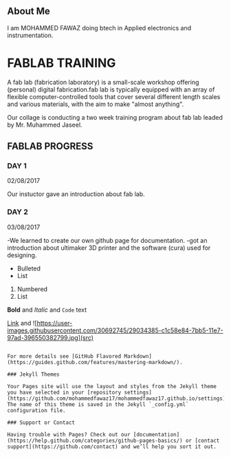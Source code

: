 ## About Me

I am MOHAMMED FAWAZ doing btech in Applied electronics and instrumentation.

# FABLAB TRAINING 
 A fab lab (fabrication laboratory) is a small-scale workshop offering (personal) digital fabrication.fab lab is typically equipped with an array of flexible computer-controlled tools that cover several different length scales and various materials, with the aim to make "almost anything".
 
  Our collage is conducting a two week training program about fab lab leaded by  Mr. Muhammed Jaseel.


## FABLAB PROGRESS
### DAY 1
02/08/2017

Our instuctor gave an introduction about fab lab. 
 
### DAY 2
03/08/2017
 
 -We learned to create our own github page for documentation.
 -got an introduction about ultimaker 3D printer and the software (cura) used for designing. 

 
 
 
- Bulleted
- List

1. Numbered
2. List

**Bold** and _Italic_ and `Code` text

[Link](url) and ![https://user-images.githubusercontent.com/30692745/29034385-c1c58e84-7bb5-11e7-97ad-396550382799.jpg](src)
```

For more details see [GitHub Flavored Markdown](https://guides.github.com/features/mastering-markdown/).

### Jekyll Themes

Your Pages site will use the layout and styles from the Jekyll theme you have selected in your [repository settings](https://github.com/mohammedfawaz17/mohammedfawaz17.github.io/settings). The name of this theme is saved in the Jekyll `_config.yml` configuration file.

### Support or Contact

Having trouble with Pages? Check out our [documentation](https://help.github.com/categories/github-pages-basics/) or [contact support](https://github.com/contact) and we’ll help you sort it out.
